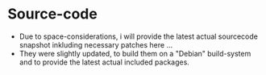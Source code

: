 # Source-code

* Due to space-considerations, i will provide the latest actual sourcecode snapshot inkluding necessary patches here ...
* They were slightly updated, to build them on a "Debian" build-system and to provide the latest actual included packages.
